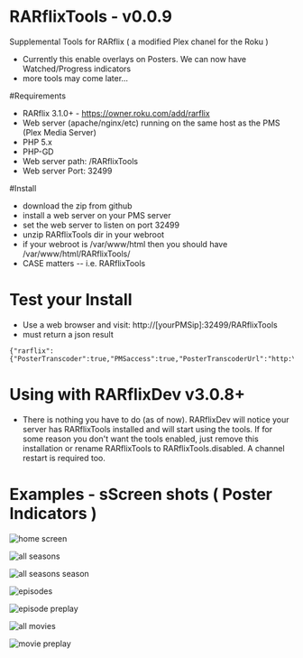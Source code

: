 RARflixTools - v0.0.9
============

Supplemental Tools for RARflix ( a modified Plex chanel for the Roku )

* Currently this enable overlays on Posters. We can now have Watched/Progress indicators
* more tools may come later...


#Requirements

* RARflix 3.1.0+ - https://owner.roku.com/add/rarflix
* Web server (apache/nginx/etc) running on the same host as the PMS (Plex Media Server)
* PHP 5.x
* PHP-GD
* Web server path: /RARflixTools
* Web server Port: 32499


#Install
* download the zip from github
* install a web server on your PMS server
* set the web server to listen on port 32499
* unzip RARflixTools dir in your webroot 
* if your webroot is /var/www/html then you should have /var/www/html/RARflixTools/
* CASE matters -- i.e. RARflixTools

# Test your Install
* Use a web browser and visit: http://[yourPMSip]:32499/RARflixTools  
* must return a json result
```
{"rarflix":{"PosterTranscoder":true,"PMSaccess":true,"PosterTranscoderUrl":"http:\/\/youPMSip:32499\/RARflixTools\/poster.php"}}
```

# Using with RARflixDev v3.0.8+
* There is nothing you have to do (as of now). RARflixDev will notice your server has RARflixTools installed and will start using the tools. If for some reason you don't want the tools enabled, just remove this installation or rename RARflixTools to RARflixTools.disabled. A channel restart is required too. 


# Examples - sScreen shots ( Poster Indicators )

![home screen](https://raw.github.com/ljunkie/RARflixTools/master/examples/PosterIndicators/1.home_screen.jpg)

![all seasons](https://raw.github.com/ljunkie/RARflixTools/master/examples/PosterIndicators/2.all_seasons.jpg)

![all seasons season](https://raw.github.com/ljunkie/RARflixTools/master/examples/PosterIndicators/5.all_seasons_season.jpg)

![episodes](https://raw.github.com/ljunkie/RARflixTools/master/examples/PosterIndicators/3.all_seasons_episodes.jpg)

![episode preplay](https://raw.github.com/ljunkie/RARflixTools/master/examples/PosterIndicators/4.all_seasons_episodes_preplay.jpg)

![all movies](https://raw.github.com/ljunkie/RARflixTools/master/examples/PosterIndicators/6.movie_rows.jpg)

![movie preplay](https://raw.github.com/ljunkie/RARflixTools/master/examples/PosterIndicators/7.movie_preplay.jpg)
